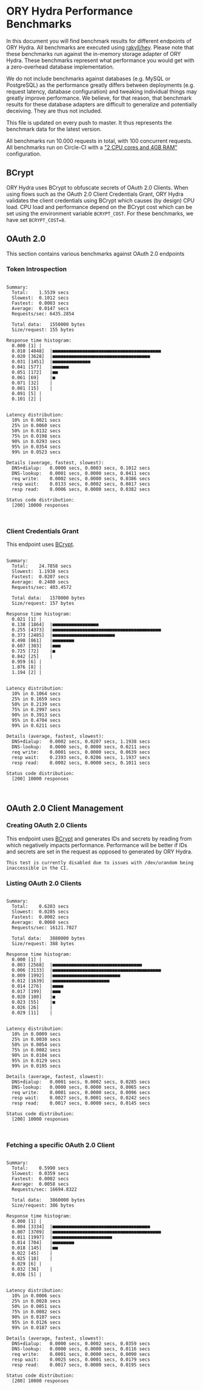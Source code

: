 # ORY Hydra Performance Benchmarks

In this document you will find benchmark results for different endpoints of ORY Hydra. All benchmarks are executed
using [rakyll/hey](https://github.com/rakyll/hey). Please note that these benchmarks run against the in-memory storage
adapter of ORY Hydra. These benchmarks represent what performance you would get with a zero-overhead database implementation.

We do not include benchmarks against databases (e.g. MySQL or PostgreSQL) as the performance greatly differs between
deployments (e.g. request latency, database configuration) and tweaking individual things may greatly improve performance.
We believe, for that reason, that benchmark results for these database adapters are difficult to generalize and potentially
deceiving. They are thus not included.

This file is updated on every push to master. It thus represents the benchmark data for the latest version.

All benchmarks run 10.000 requests in total, with 100 concurrent requests. All benchmarks run on Circle-CI with a
["2 CPU cores and 4GB RAM"](https://support.circleci.com/hc/en-us/articles/360000489307-Why-do-my-tests-take-longer-to-run-on-CircleCI-than-locally-)
configuration.

## BCrypt

ORY Hydra uses BCrypt to obfuscate secrets of OAuth 2.0 Clients. When using flows such as the OAuth 2.0 Client Credentials
Grant, ORY Hydra validates the client credentials using BCrypt which causes (by design) CPU load. CPU load and performance
depend on the BCrypt cost which can be set using the environment variable `BCRYPT_COST`. For these benchmarks,
we have set `BCRYPT_COST=8`.

## OAuth 2.0

This section contains various benchmarks against OAuth 2.0 endpoints

### Token Introspection

```

Summary:
  Total:	1.5539 secs
  Slowest:	0.1012 secs
  Fastest:	0.0003 secs
  Average:	0.0147 secs
  Requests/sec:	6435.2854
  
  Total data:	1550000 bytes
  Size/request:	155 bytes

Response time histogram:
  0.000 [1]	|
  0.010 [4048]	|■■■■■■■■■■■■■■■■■■■■■■■■■■■■■■■■■■■■■■■■
  0.020 [3628]	|■■■■■■■■■■■■■■■■■■■■■■■■■■■■■■■■■■■■
  0.031 [1451]	|■■■■■■■■■■■■■■
  0.041 [577]	|■■■■■■
  0.051 [172]	|■■
  0.061 [69]	|■
  0.071 [32]	|
  0.081 [15]	|
  0.091 [5]	|
  0.101 [2]	|


Latency distribution:
  10% in 0.0021 secs
  25% in 0.0060 secs
  50% in 0.0132 secs
  75% in 0.0198 secs
  90% in 0.0293 secs
  95% in 0.0354 secs
  99% in 0.0523 secs

Details (average, fastest, slowest):
  DNS+dialup:	0.0000 secs, 0.0003 secs, 0.1012 secs
  DNS-lookup:	0.0001 secs, 0.0000 secs, 0.0411 secs
  req write:	0.0002 secs, 0.0000 secs, 0.0386 secs
  resp wait:	0.0133 secs, 0.0002 secs, 0.0817 secs
  resp read:	0.0006 secs, 0.0000 secs, 0.0382 secs

Status code distribution:
  [200]	10000 responses



```

### Client Credentials Grant

This endpoint uses [BCrypt](#bcrypt).

```

Summary:
  Total:	24.7858 secs
  Slowest:	1.1938 secs
  Fastest:	0.0207 secs
  Average:	0.2400 secs
  Requests/sec:	403.4572
  
  Total data:	1570000 bytes
  Size/request:	157 bytes

Response time histogram:
  0.021 [1]	|
  0.138 [1864]	|■■■■■■■■■■■■■■■■■
  0.255 [4373]	|■■■■■■■■■■■■■■■■■■■■■■■■■■■■■■■■■■■■■■■■
  0.373 [2485]	|■■■■■■■■■■■■■■■■■■■■■■■
  0.490 [861]	|■■■■■■■■
  0.607 [303]	|■■■
  0.725 [72]	|■
  0.842 [25]	|
  0.959 [6]	|
  1.076 [8]	|
  1.194 [2]	|


Latency distribution:
  10% in 0.1064 secs
  25% in 0.1659 secs
  50% in 0.2139 secs
  75% in 0.2997 secs
  90% in 0.3913 secs
  95% in 0.4704 secs
  99% in 0.6211 secs

Details (average, fastest, slowest):
  DNS+dialup:	0.0002 secs, 0.0207 secs, 1.1938 secs
  DNS-lookup:	0.0000 secs, 0.0000 secs, 0.0211 secs
  req write:	0.0001 secs, 0.0000 secs, 0.0639 secs
  resp wait:	0.2393 secs, 0.0206 secs, 1.1937 secs
  resp read:	0.0002 secs, 0.0000 secs, 0.1011 secs

Status code distribution:
  [200]	10000 responses



```

## OAuth 2.0 Client Management

### Creating OAuth 2.0 Clients

This endpoint uses [BCrypt](#bcrypt) and generates IDs and secrets by reading from  which negatively impacts
performance. Performance will be better if IDs and secrets are set in the request as opposed to generated by ORY Hydra.

```
This test is currently disabled due to issues with /dev/urandom being inaccessible in the CI.
```

### Listing OAuth 2.0 Clients

```

Summary:
  Total:	0.6203 secs
  Slowest:	0.0285 secs
  Fastest:	0.0002 secs
  Average:	0.0060 secs
  Requests/sec:	16121.7027
  
  Total data:	3880000 bytes
  Size/request:	388 bytes

Response time histogram:
  0.000 [1]	|
  0.003 [2568]	|■■■■■■■■■■■■■■■■■■■■■■■■■■■■■■■■■
  0.006 [3133]	|■■■■■■■■■■■■■■■■■■■■■■■■■■■■■■■■■■■■■■■■
  0.009 [1992]	|■■■■■■■■■■■■■■■■■■■■■■■■■
  0.012 [1639]	|■■■■■■■■■■■■■■■■■■■■■
  0.014 [276]	|■■■■
  0.017 [199]	|■■■
  0.020 [100]	|■
  0.023 [55]	|■
  0.026 [26]	|
  0.029 [11]	|


Latency distribution:
  10% in 0.0009 secs
  25% in 0.0030 secs
  50% in 0.0054 secs
  75% in 0.0082 secs
  90% in 0.0104 secs
  95% in 0.0129 secs
  99% in 0.0195 secs

Details (average, fastest, slowest):
  DNS+dialup:	0.0001 secs, 0.0002 secs, 0.0285 secs
  DNS-lookup:	0.0000 secs, 0.0000 secs, 0.0065 secs
  req write:	0.0001 secs, 0.0000 secs, 0.0096 secs
  resp wait:	0.0027 secs, 0.0001 secs, 0.0242 secs
  resp read:	0.0017 secs, 0.0000 secs, 0.0145 secs

Status code distribution:
  [200]	10000 responses



```

### Fetching a specific OAuth 2.0 Client

```

Summary:
  Total:	0.5990 secs
  Slowest:	0.0359 secs
  Fastest:	0.0002 secs
  Average:	0.0058 secs
  Requests/sec:	16694.8322
  
  Total data:	3860000 bytes
  Size/request:	386 bytes

Response time histogram:
  0.000 [1]	|
  0.004 [3334]	|■■■■■■■■■■■■■■■■■■■■■■■■■■■■■■■■■■■■
  0.007 [3709]	|■■■■■■■■■■■■■■■■■■■■■■■■■■■■■■■■■■■■■■■■
  0.011 [1997]	|■■■■■■■■■■■■■■■■■■■■■■
  0.014 [704]	|■■■■■■■■
  0.018 [145]	|■■
  0.022 [45]	|
  0.025 [18]	|
  0.029 [6]	|
  0.032 [36]	|
  0.036 [5]	|


Latency distribution:
  10% in 0.0006 secs
  25% in 0.0028 secs
  50% in 0.0051 secs
  75% in 0.0082 secs
  90% in 0.0107 secs
  95% in 0.0126 secs
  99% in 0.0187 secs

Details (average, fastest, slowest):
  DNS+dialup:	0.0000 secs, 0.0002 secs, 0.0359 secs
  DNS-lookup:	0.0000 secs, 0.0000 secs, 0.0116 secs
  req write:	0.0001 secs, 0.0000 secs, 0.0090 secs
  resp wait:	0.0025 secs, 0.0001 secs, 0.0179 secs
  resp read:	0.0017 secs, 0.0000 secs, 0.0195 secs

Status code distribution:
  [200]	10000 responses



```
